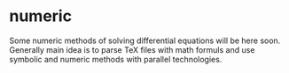 # numeric
Some numeric methods of solving differential equations will be here soon. Generally main idea is to parse TeX files with math formuls and use symbolic and numeric methods with parallel technologies.

